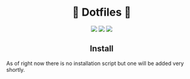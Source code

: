 <div align="center">
    <h1>🐬 Dotfiles 🐬</h1>
    <img src="https://img.shields.io/static/v1?label=%20&message=linux%20%20&color=006296&style=for-the-badge&labelColor=006296">
    <img src="https://img.shields.io/static/v1?label=%20&message=maintained%20&color=006296&style=for-the-badge&labelColor=006296">
     <img src="https://img.shields.io/static/v1?label=%20&message=Icons%20%20&color=006296&style=for-the-badge&labelColor=006296">
<h2>Install</h2>
</div>

As of right now there is no installation script but one will be added very shortly.
